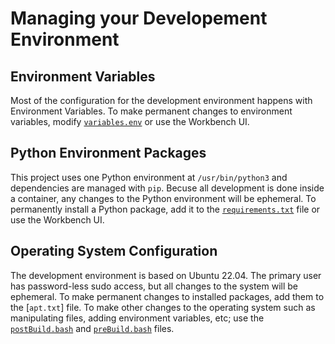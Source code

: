 # Managing your Developement Environment

## Environment Variables

Most of the configuration for the development environment happens with Environment Variables. To make permanent changes to environment variables, modify [`variables.env`](./variables.env) or use the Workbench UI.

## Python Environment Packages

This project uses one Python environment at `/usr/bin/python3` and dependencies are managed with `pip`. Becuse all development is done inside a container, any changes to the Python environment will be ephemeral. To permanently install a Python package, add it to the [`requirements.txt`](./requirements.txt) file or use the Workbench UI.

## Operating System Configuration

The development environment is based on Ubuntu 22.04. The primary user has password-less sudo access, but all changes to the system will be ephemeral. To make permanent changes to installed packages, add them to the [`apt.txt`] file. To make other changes to the operating system such as manipulating files, adding environment variables, etc; use the [`postBuild.bash`](./postBuild.bash) and [`preBuild.bash`](./preBuild.bash) files.
